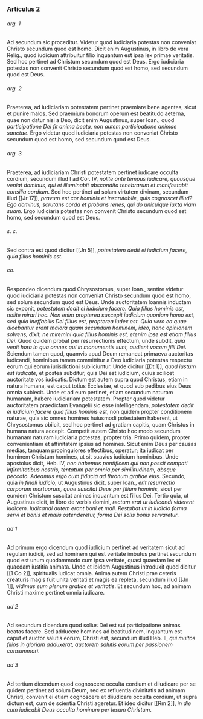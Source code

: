 ### Articulus 2

###### arg. 1
Ad secundum sic proceditur. Videtur quod iudiciaria potestas non conveniat Christo secundum quod est homo. Dicit enim Augustinus, in libro de vera Relig., quod iudicium attribuitur filio inquantum est ipsa lex primae veritatis. Sed hoc pertinet ad Christum secundum quod est Deus. Ergo iudiciaria potestas non convenit Christo secundum quod est homo, sed secundum quod est Deus.

###### arg. 2
Praeterea, ad iudiciariam potestatem pertinet praemiare bene agentes, sicut et punire malos. Sed praemium bonorum operum est beatitudo aeterna, quae non datur nisi a Deo, dicit enim Augustinus, super Ioan., quod *participatione Dei fit anima beata, non autem participatione animae sanctae*. Ergo videtur quod iudiciaria potestas non conveniat Christo secundum quod est homo, sed secundum quod est Deus.

###### arg. 3
Praeterea, ad iudiciariam Christi potestatem pertinet iudicare occulta cordium, secundum illud I ad Cor. IV, *nolite ante tempus iudicare, quousque veniat dominus, qui et illuminabit abscondita tenebrarum et manifestabit consilia cordium*. Sed hoc pertinet ad solam virtutem divinam, secundum illud [[Jr 17]], *pravum est cor hominis et inscrutabile, quis cognoscet illud? Ego dominus, scrutans corda et probans renes, qui do unicuique iuxta viam suam*. Ergo iudiciaria potestas non convenit Christo secundum quod est homo, sed secundum quod est Deus.

###### s. c.
Sed contra est quod dicitur [[Jn 5]], *potestatem dedit ei iudicium facere, quia filius hominis est*.

###### co.
Respondeo dicendum quod Chrysostomus, super Ioan., sentire videtur quod iudiciaria potestas non conveniat Christo secundum quod est homo, sed solum secundum quod est Deus. Unde auctoritatem Ioannis inductam sic exponit, *potestatem dedit ei iudicium facere. Quia filius hominis est, nolite mirari hoc. Non enim propterea suscepit iudicium quoniam homo est, sed quia ineffabilis Dei filius est, propterea iudex est. Quia vero ea quae dicebantur erant maiora quam secundum hominem, ideo, hanc opinionem solvens, dixit, ne miremini quia filius hominis est, etenim ipse est etiam filius Dei*. Quod quidem probat per resurrectionis effectum, unde subdit, *quia venit hora in qua omnes qui in monumentis sunt, audient vocem filii Dei*. Sciendum tamen quod, quamvis apud Deum remaneat primaeva auctoritas iudicandi, hominibus tamen committitur a Deo iudiciaria potestas respectu eorum qui eorum iurisdictioni subiiciuntur. Unde dicitur [[Dt 1]], *quod iustum est iudicate*, et postea subditur, quia Dei est iudicium, cuius scilicet auctoritate vos iudicatis. Dictum est autem supra quod Christus, etiam in natura humana, est caput totius Ecclesiae, et quod sub pedibus eius Deus omnia subiecit. Unde et ad eum pertinet, etiam secundum naturam humanam, habere iudiciariam potestatem. Propter quod videtur auctoritatem praedictam Evangelii sic esse intelligendam, *potestatem dedit ei iudicium facere quia filius hominis est*, non quidem propter conditionem naturae, quia sic omnes homines huiusmodi potestatem haberent, ut Chrysostomus obiicit, sed hoc pertinet ad gratiam capitis, quam Christus in humana natura accepit. Competit autem Christo hoc modo secundum humanam naturam iudiciaria potestas, propter tria. Primo quidem, propter convenientiam et affinitatem ipsius ad homines. Sicut enim Deus per causas medias, tanquam propinquiores effectibus, operatur; ita iudicat per hominem Christum homines, ut sit suavius iudicium hominibus. Unde apostolus dicit, Heb. IV, *non habemus pontificem qui non possit compati infirmitatibus nostris, tentatum per omnia per similitudinem, absque peccato. Adeamus ergo cum fiducia ad thronum gratiae eius*. Secundo, quia *in finali iudicio*, ut Augustinus dicit, super Ioan., *erit resurrectio corporum mortuorum, quae suscitat Deus per filium hominis*, sicut per eundem Christum suscitat animas inquantum est filius Dei. Tertio quia, ut Augustinus dicit, in libro de verbis domini, *rectum erat ut iudicandi viderent iudicem. Iudicandi autem erant boni et mali. Restabat ut in iudicio forma servi et bonis et malis ostenderetur, forma Dei solis bonis servaretur*.

###### ad 1
Ad primum ergo dicendum quod iudicium pertinet ad veritatem sicut ad regulam iudicii, sed ad hominem qui est veritate imbutus pertinet secundum quod est unum quodammodo cum ipsa veritate, quasi quaedam lex et quaedam iustitia animata. Unde et ibidem Augustinus introduxit quod dicitur [[1 Co 2]], spiritualis iudicat omnia. Anima autem Christi prae ceteris creaturis magis fuit unita veritati et magis ea repleta, secundum illud [[Jn 1]], *vidimus eum plenum gratiae et veritatis*. Et secundum hoc, ad animam Christi maxime pertinet omnia iudicare.

###### ad 2
Ad secundum dicendum quod solius Dei est sui participatione animas beatas facere. Sed adducere homines ad beatitudinem, inquantum est caput et auctor salutis eorum, Christi est, secundum illud Heb. II, *qui multos filios in gloriam adduxerat, auctorem salutis eorum per passionem consummari*.

###### ad 3
Ad tertium dicendum quod cognoscere occulta cordium et diiudicare per se quidem pertinet ad solum Deum, sed ex refluentia divinitatis ad animam Christi, convenit ei etiam cognoscere et diiudicare occulta cordium, ut supra dictum est, cum de scientia Christi ageretur. Et ideo dicitur [[Rm 2]], *in die cum iudicabit Deus occulta hominum per Iesum Christum*.

